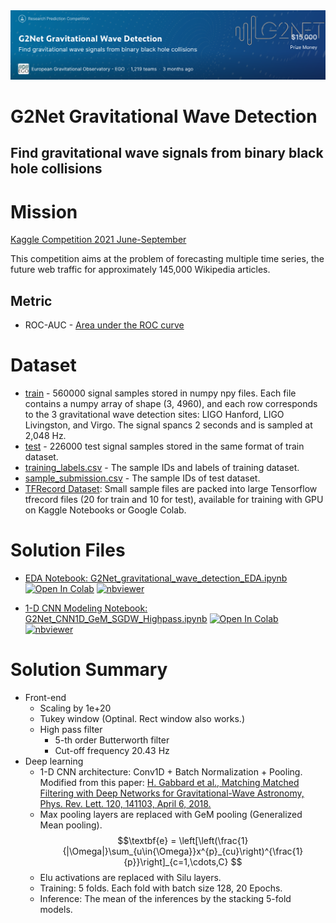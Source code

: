 <img src="images/title_background.png" width='800'>

G2Net Gravitational Wave Detection
================================
Find gravitational wave signals from binary black hole collisions
----------------------------------------------------------------

# Mission

[Kaggle Competition 2021 June-September](https://www.kaggle.com/c/g2net-gravitational-wave-detection/)

This competition aims at the problem of forecasting multiple time series, the future web traffic for approximately 145,000 Wikipedia articles.

## Metric
- ROC-AUC - [Area under the ROC curve](http://en.wikipedia.org/wiki/Receiver_operating_characteristic)

# Dataset
- [train](data/train) - 560000 signal samples stored in numpy npy files. Each file contains a numpy array of shape (3, 4960), and each row corresponds to the 3 gravitational wave detection sites: LIGO Hanford, LIGO Livingston, and Virgo. The signal spancs 2 seconds and is sampled at 2,048 Hz.
- [test](data/test) - 226000 test signal samples stored in the same format of train dataset.
- [training_labels.csv](data/training_labels.csv) - The sample IDs and labels of training dataset.
- [sample_submission.csv](data/sample_submission.csv) - The sample IDs of test dataset.
- [TFRecord Dataset](https://www.kaggle.com/ningliu/g2net-gravitational-wave-detection-tfrecords): Small sample files are packed into large Tensorflow tfrecord files (20 for train and 10 for test), available for training with GPU on Kaggle Notebooks or Google Colab.
  
# Solution Files
- [EDA Notebook: G2Net_gravitational_wave_detection_EDA.ipynb](https://nbviewer.org/github/0liu/machine-learning/blob/master/03_G2Net_gravitational_wave_detection/G2Net_gravitational_wave_detection_EDA.ipynb)  [![Open In Colab](https://colab.research.google.com/assets/colab-badge.svg)](https://github.com/0liu/machine-learning/blob/master/03_G2Net_gravitational_wave_detection/G2Net_gravitational_wave_detection_EDA.ipynb)  [![nbviewer](https://raw.githubusercontent.com/jupyter/design/master/logos/Badges/nbviewer_badge.svg)](https://nbviewer.org/github/0liu/machine-learning/blob/master/03_G2Net_gravitational_wave_detection/G2Net_gravitational_wave_detection_EDA.ipynb)

- [1-D CNN Modeling Notebook: G2Net_CNN1D_GeM_SGDW_Highpass.ipynb](https://nbviewer.org/github/0liu/machine-learning/blob/master/03_G2Net_gravitational_wave_detection/G2Net_CNN1D_GeM_SGDW_Highpass.ipynb)  [![Open In Colab](https://colab.research.google.com/assets/colab-badge.svg)](https://github.com/0liu/machine-learning/blob/master/03_G2Net_gravitational_wave_detection/G2Net_CNN1D_GeM_SGDW_Highpass.ipynb)  [![nbviewer](https://raw.githubusercontent.com/jupyter/design/master/logos/Badges/nbviewer_badge.svg)](https://nbviewer.org/github/0liu/machine-learning/blob/master/03_G2Net_gravitational_wave_detection/G2Net_CNN1D_GeM_SGDW_Highpass.ipynb)

# Solution Summary
- Front-end
  - Scaling by 1e+20
  - Tukey window (Optinal. Rect window also works.)
  - High pass filter
    - 5-th order Butterworth filter
    - Cut-off frequency 20.43 Hz
- Deep learning
  - 1-D CNN architecture: Conv1D + Batch Normalization + Pooling. Modified from this paper: [H. Gabbard et al., Matching Matched Filtering with Deep Networks for Gravitational-Wave Astronomy, Phys. Rev. Lett. 120, 141103, April 6, 2018.](https://journals.aps.org/prl/pdf/10.1103/PhysRevLett.120.141103)
  - Max pooling layers are replaced with GeM pooling (Generalized Mean pooling).
  $$\textbf{e} = \left[\left(\frac{1}{|\Omega|}\sum_{u\in{\Omega}}x^{p}_{cu}\right)^{\frac{1}{p}}\right]_{c=1,\cdots,C} $$
  - Elu activations are replaced with Silu layers.
  - Training: 5 folds. Each fold with batch size 128, 20 Epochs.
  - Inference: The mean of the inferences by the stacking 5-fold models.